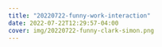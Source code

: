 ```yaml
---
title: "20220722-funny-work-interaction"
date: 2022-07-22T12:29:57-04:00
cover: img/20220722-funny-clark-simon.png
---
```


